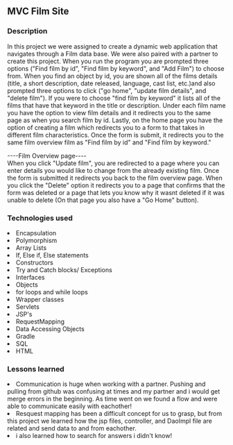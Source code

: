 ## MVC Film Site 

### Description

In this project we were assigned to create a dynamic web application that navigates through a Film data base. We were also paired with a partner to create this project. When you run the program you are prompted three options ("Find film by id", "Find film by keyword", and "Add Film") to choose from. When you find an object by id, you are shown all of the films details (title, a short description, date released, language, cast list, etc.)and also prompted three options to click ("go home", "update film details", and "delete film"). If you were to choose "find film by keyword" it lists all of the films that have that keyword in the title or description. Under each film name you have the option to view film details and it redirects you to the same page as when you search film by id. Lastly, on the home page you have the option of creating a film which redirects you to a form to that takes in different film characteristics. Once the form is submit, it redirects you to the same film overview film as "Find film by id" and "Find film by keyword."

----Film Overview page----<br>
When you click "Update film", you are redirected to a page where you can enter details you would like to change from the already existing film. Once the form is submitted it redirects you back to the film overview page. When you click the "Delete" option it redirects you to a page that confirms that the form was deleted or a page that lets you know why it wasnt deleted if it was unable to delete (On that page you also have a "Go Home" button). 

### Technologies used
<li> Encapsulation
<li> Polymorphism
<li> Array Lists
<li> If, Else if, Else statements
<li> Constructors
<li> Try and Catch blocks/ Exceptions
<li> Interfaces
<li> Objects
<li> for loops and while loops
<li> Wrapper classes
<li> Servlets
<li> JSP's
<li> RequestMapping
<li> Data Accessing Objects
<li> Gradle
<li> SQL
<li> HTML


### Lessons learned
<li> Communication is huge when working with a partner. Pushing and pulling from github was confusing at times and my partner and i would get merge errors in the beginning. As time went on we found a flow and were able to communicate easily with eachother!

<li> Resquest mapping has been a difficult concept for us to grasp, but from this project we learned how the jsp files, controller, and DaoImpl file are related and send data to and from eachother.

<li> i also learned how to search for answers i didn't know!

